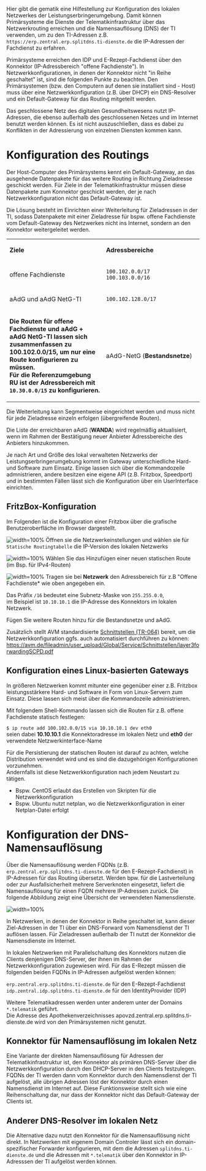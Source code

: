 Hier gibt die gematik eine Hilfestellung zur Konfiguration des lokalen
Netzwerkes der Leistungserbringerumgebung. Damit können Primärsysteme
die Dienste der Telematikinfrastruktur über das Netzwerkrouting
erreichen und die Namensauflösung (DNS) der TI verwenden, um zu den
TI-Adressen z.B. `https://erp.zentral.erp.splitdns.ti-dienste.de` die
IP-Adressen der Fachdienst zu erfahren.

Primärsysteme erreichen den IDP und E-Rezept-Fachdienst über den
Konnektor (IP-Adressbereich "offene Fachdienste"). In
Netzwerkkonfigurationen, in denen der Konnektor nicht "in Reihe
geschaltet" ist, sind die folgenden Punkte zu beachten. Den
Primärsystemen (bzw. den Computern auf denen sie installiert sind -
Host) muss über eine Netzwerkkonfiguration (z.B. über DHCP) ein
DNS-Resolver und ein Default-Gateway für das Routing mitgeteilt werden.

Das geschlossene Netz des digitalen Gesundheitswesens nutzt IP-Adressen,
die ebenso außerhalb des geschlossenen Netzes und im Internet benutzt
werden können. Es ist nicht auszuschließen, dass es dabei zu Konflikten
in der Adressierung von einzelnen Diensten kommen kann.

# Konfiguration des Routings

Der Host-Computer des Primärsystems kennt ein Default-Gateway, an das
ausgehende Datenpakete für das weitere Routing in Richtung Zieladresse
geschickt werden. Für Ziele in der Telematikinfrastruktur müssen diese
Datenpakete zum Konnektor geschickt werden, der je nach
Netzwerkkonfiguration nicht das Default-Gateway ist.

Die Lösung besteht im Einrichten einer Weiterleitung für Zieladressen in
der TI, sodass Datenpakete mit einer Zieladresse für bspw. offene
Fachdienste vom Default-Gateway des Netzwerkes nicht ins Internet,
sondern an den Konnektor weitergeleitet werden.

<table>
<colgroup>
<col style="width: 50%" />
<col style="width: 50%" />
</colgroup>
<tbody>
<tr class="odd">
<td style="text-align: left;"><p><strong>Ziele</strong></p></td>
<td
style="text-align: left;"><p><strong>Adressbereiche</strong></p></td>
</tr>
<tr class="even">
<td style="text-align: left;"><p>offene Fachdienste</p></td>
<td style="text-align: left;"><p><code>100.102.0.0/17</code><br />
<code>100.103.0.0/16</code></p></td>
</tr>
<tr class="odd">
<td style="text-align: left;"><p>aAdG und aAdG NetG-TI</p></td>
<td style="text-align: left;"><p><code>100.102.128.0/17</code></p></td>
</tr>
<tr class="even">
<td style="text-align: left;"><p><strong>Die Routen für offene
Fachdienste und aAdG + aAdG NetG-TI lassen sich zusammenfassen zu <span
class="red yellow-background">100.102.0.0/15</span>, um nur eine Route
konfigurieren zu müssen.<br />
Für die Referenzumgebung RU ist der Adressbereich mit
<code>10.30.0.0/15</code> zu konfigurieren.</strong></p></td>
<td style="text-align: left;"><p>aAdG-NetG
(<strong>Bestandsnetze</strong>)</p></td>
</tr>
</tbody>
</table>

Die Weiterleitung kann Segmentweise eingerichtet werden und muss nicht
für jede Zieladresse einzeln erfolgen (übergreifende Routen).

Die Liste der erreichbaren aAdG (**WANDA**) wird regelmäßig
aktualisiert, wenn im Rahmen der Bestätigung neuer Anbieter
Adressbereiche des Anbieters hinzukommen.

Je nach Art und Größe des lokal verwalteten Netzwerks der
Leistungserbringerumgebung kommt im Gateway unterschiedliche Hard- und
Software zum Einsatz. Einige lassen sich über die Kommandozeile
admnistrieren, andere besitzen eine eigene API (z.B. Fritzbox,
Speedport) und in bestimmten Fällen lässt sich die Konfiguration über
ein UserInterface einrichten.

## FritzBox-Konfiguration

Im Folgenden ist die Konfiguration einer Fritzbox über die grafische
Benutzeroberfläche im Browser dargestellt.

![width=100%](../images/fritzbox_1.png) Öffnen sie die
Netzwerkeinstellungen und wählen sie für `Statische Routingtabelle` die
IP-Version des lokalen Netzwerks

![width=100%](../images/fritzbox_2.png) Wählen Sie das Hinzufügen einer
neuen statischen Route (im Bsp. für IPv4-Routen)

![width=100%](../images/fritzbox_3.png) Tragen sie bei **Netzwerk** den
Adressbereich für z.B "Offene Fachdienste\* wie oben angegeben ein.

Das Präfix `/16` bedeutet eine Subnetz-Maske von `255.255.0.0`,  
im Beispiel ist `10.10.10.1` die IP-Adresse des Konnektors im lokalen
Netzwerk.

Fügen Sie weitere Routen hinzu für die Bestandsnetze und aAdG.

Zusätzlich stellt AVM standardisierte [Schnittstellen
(TR-064)](https://avm.de/service/schnittstellen/) bereit, um die
Netzwerkkonfiguration ggfs. auch automatisiert durchführen zu können:  
<https://avm.de/fileadmin/user_upload/Global/Service/Schnittstellen/layer3forwardingSCPD.pdf>

## Konfiguration eines Linux-basierten Gateways

In größeren Netzwerken kommt mitunter eine gegenüber einer z.B. Fritzbox
leistungsstärkere Hard- und Software in Form von Linux-Servern zum
Einsatz. Diese lassen sich meist über die Kommandozeile administrieren.

Mit folgendem Shell-Kommando lassen sich die Routen für z.B. offene
Fachdienste statisch festlegen:

`$ ip route add 100.102.0.0/15 via 10.10.10.1 dev eth0`  
seien dabei **10.10.10.1** die Konnektoradresse im lokalen Netz und
**eth0** der verwendete Netzwerkinterface-Name

Für die Persistierung der statischen Routen ist darauf zu achten, welche
Distribution verwendet wird und es sind die dazugehörigen
Konfigurationen vorzunehmen.  
Andernfalls ist diese Netzwerkkonfiguration nach jedem Neustart zu
tätigen.  
- Bspw. CentOS erlaubt das Erstellen von Skripten für die
Netzwerkkonfiguration  
- Bspw. Ubuntu nutzt netplan, wo die Netzwerkkonfiguration in einer
Netplan-Datei erfolgt

# Konfiguration der DNS-Namensauflösung

Über die Namensauflösung werden FQDNs (z.B.
`erp.zentral.erp.splitdns.ti-dienste.de` für den E-Rezept-Fachdienst) in
IP-Adressen für das Routing übersetzt. Werden bpw. für die
Lastverteilung oder zur Ausfallsicherheit mehrere Serverknoten
eingesetzt, liefert die Namensauflösung für einen FQDN mehrere
IP-Adressen zurück. Die folgende Abbildung zeigt eine Übersicht der
verwendeten Namensdienste.

![width=100%](../images/../images/erx_dns.png)

In Netzwerken, in denen der Konnektor in Reihe geschaltet ist, kann
dieser Ziel-Adressen in der TI über ein DNS-Forward vom Namensdienst der
TI auflösen lassen. Für Zieladressen außerhalb der TI nutzt der
Konnektor die Namensdienste im Internet.

In lokalen Netzwerken mit Parallelschaltung des Konnektors nutzen die
Clients denjenigen DNS-Server, der ihnen im Rahmen der
Netzwerkkonfiguration zugewiesen wird. Für das E-Rezept müssen die
folgenden beiden FQDNs in IP-Adressen aufgelöst werden können:

`erp.zentral.erp.splitdns.ti-dienste.de` für den E-Rezept-Fachdienst  
`idp.zentral.idp.splitdns.ti-dienste.de` für den IdentityProvider (IDP)

Weitere Telematikadressen werden unter anderem unter der Domains
`*.telematik` geführt.  
Die Adresse des Apothekenverzeichnisses
apovzd.zentral.erp.splitdns.ti-dienste.de wird von den Primärsystemen
nicht genutzt.

## Konnektor für Namensauflösung im lokalen Netz

Eine Variante der direkten Namensauflösung für Adressen der
Telematikinfrastruktur ist, den Konnektor als primären DNS-Server über
die Netzwerkkonfiguration durch den DHCP-Server in den Clients
festzulegen. FQDNs der TI werden dann vom Konnektor durch den
Namensdienst der TI aufgelöst, alle übrigen Adressen löst der Konnektor
durch einen Namensdienst im Internet auf. Diese Funktionsweise stellt
sich wie eine Reihenschaltung dar, nur dass der Konnektor nicht das
Default-Gateway der Clients ist.

## Anderer DNS-Resolver im lokalen Netz

Die Alternative dazu nutzt den Konnektor für die Namensauflösung nicht
direkt. In Netzwerken mit eigenem Domain Controler lässt sich ein
domain-spezifischer Forwarder konfigurieren, mit dem die Adressen
`splitdns.ti-dienste.de` und die Adressen mit `*.telematik` über den
Konnektor in IP-Adresssen der TI aufgelöst werden können.
